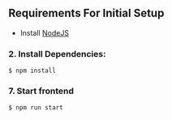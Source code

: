 ## Requirements For Initial Setup
- Install [NodeJS](https://nodejs.org/en/)

### 2. Install Dependencies:
`$ npm install`

### 7. Start frontend
`$ npm run start`
